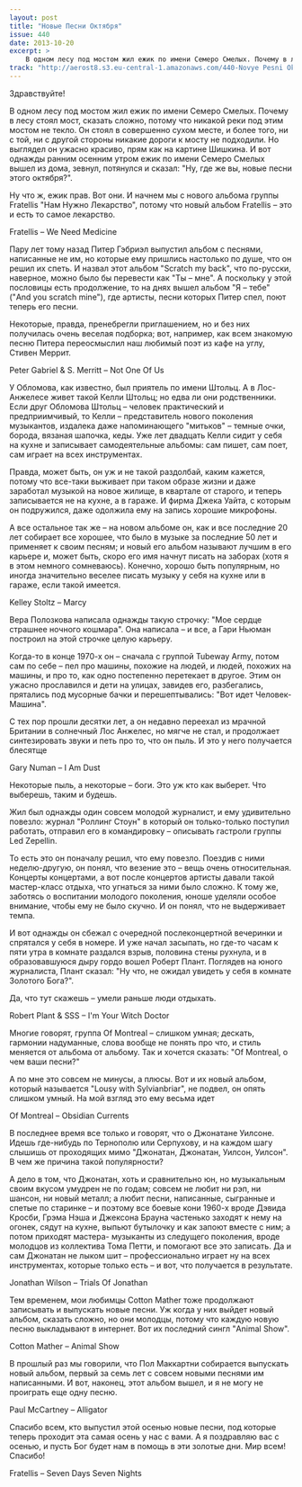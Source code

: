 ```yaml
---
layout: post
title: "Новые Песни Октября"
issue: 440
date: 2013-10-20
excerpt: >
    В одном лесу под мостом жил ежик по имени Семеро Смелых. Почему в лесу стоял мост, сказать сложно, потому что никакой реки под этим мостом не текло. Он стоял в совершенно сухом месте, и более того, ни с той, ни с другой стороны никакие дороги к мосту не подходили. Но выглядел он ужасно красиво, прям как на картине Шишкина. И вот однажды ранним осенним утром ежик по имени Семеро Смелых вышел из дома, зевнул, потянулся и сказал: "Ну, где же вы, новые песни этого октября?".
track: "http://aerost8.s3.eu-central-1.amazonaws.com/440-Novye Pesni Oktjabrja.mp3"
---
```


Здравствуйте!

В одном лесу под мостом жил ежик по имени Семеро Смелых. Почему в лесу стоял мост, сказать сложно, потому что никакой реки под этим мостом не текло. Он стоял в совершенно сухом месте, и более того, ни с той, ни с другой стороны никакие дороги к мосту не подходили. Но выглядел он ужасно красиво, прям как на картине Шишкина. И вот однажды ранним осенним утром ежик по имени Семеро Смелых вышел из дома, зевнул, потянулся и сказал: "Ну, где же вы, новые песни этого октября?".

Ну что ж, ежик прав. Вот они. И начнем мы с нового альбома группы Fratellis "Нам Нужно Лекарство", потому что новый альбом Fratellis – это и есть то самое лекарство.

Fratellis – We Need Medicine

Пару лет тому назад Питер Гэбриэл выпустил альбом с песнями, написанные не им, но которые ему пришлись настолько по душе, что он решил их спеть. И назвал этот альбом "Scratch my back", что по-русски, наверное, можно было бы перевести как "Ты – мне". А поскольку у этой пословицы есть продолжение, то на днях вышел альбом "Я – тебе" ("And you scratch mine"), где артисты, песни которых Питер спел, поют теперь его песни.

Некоторые, правда, пренебрегли приглашением, но и без них получилась очень веселая подборка; вот, например, как всем знакомую песню Питера переосмыслил наш любимый поэт из кафе на углу, Стивен Меррит.

Peter Gabriel & S. Merritt – Not One Of Us

У Обломова, как известно, был приятель по имени Штольц. А в Лос-Анжелесе живет такой Келли Штольц; но едва ли они родственники. Если друг Обломова Штольц – человек практический и предприимчивый, то Келли – представитель нового поколения музыкантов, издалека даже напоминающего "митьков" – темные очки, борода, вязаная шапочка, кеды. Уже лет двадцать Келли сидит у себя на кухне и записывает самодеятельные альбомы: сам пишет, сам поет, сам играет на всех инструментах.

Правда, может быть, он уж и не такой раздолбай, каким кажется, потому что все-таки выживает при таком образе жизни и даже заработал музыкой на новое жилище, в квартале от старого, и теперь записывается не на кухне, а в гараже. И фирма Джека Уайта, с которым он подружился, даже одолжила ему на запись хорошие микрофоны.

А все остальное так же – на новом альбоме он, как и все последние 20 лет собирает все хорошее, что было в музыке за последние 50 лет и применяет к своим песням; и новый его альбом называют лучшим в его карьере и, может быть, скоро его имя начнут писать на заборах (хотя я в этом немного сомневаюсь). Конечно, хорошо быть популярным, но иногда значительно веселее писать музыку у себя на кухне или в гараже, если такой имеется.

Kelley Stoltz – Marcy

Вера Полозкова написала однажды такую строчку: "Мое сердце страшнее ночного кошмара". Она написала – и все, а Гари Ньюман построил на этой строчке целую карьеру.

Когда-то в конце 1970-х он – сначала с группой Tubeway Army, потом сам по себе – пел про машины, похожие на людей, и людей, похожих на машины, и про то, как одно постепенно перетекает в другое. Этим он ужасно прославился и дети на улицах, завидев его, разбегались, прятались под мусорные бачки и перешептывались: "Вот идет Человек-Машина".

С тех пор прошли десятки лет, а он недавно переехал из мрачной Британии в солнечный Лос Анжелес, но мягче не стал, и продолжает синтезировать звуки и петь про то, что он пыль. И это у него получается блесятще

Gary Numan – I Am Dust

Некоторые пыль, а некоторые – боги. Это уж кто как выберет. Что выберешь, таким и будешь.

Жил был однажды один совсем молодой журналист, и ему удивительно повезло: журнал "Роллинг Стоун" в который он только-только поступил работать, отправил его в командировку – описывать гастроли группы Led Zepellin.

То есть это он поначалу решил, что ему повезло. Поездив с ними неделю-другую, он понял, что везение это – вещь очень относительная. Концерты концертами, а вот после концертов артисты давали такой мастер-класс отдыха, что угнаться за ними было сложно. К тому же, заботясь о воспитании молодого поколения, юноше уделяли особое внимание, чтобы ему не было скучно. И он понял, что не выдерживает темпа.

И вот однажды он сбежал с очередной послеконцертной вечеринки и спрятался у себя в номере. И уже начал засыпать, но где-то часам к пяти утра в комнате раздался взрыв, половина стены рухнула, и в образовавшуюся дыру гордо вошел Роберт Плант. Поглядев на юного журналиста, Плант сказал: "Ну что, не ожидал увидеть у себя в комнате Золотого Бога?".

Да, что тут скажешь – умели раньше люди отдыхать.

Robert Plant & SSS – I'm Your Witch Doctor

Многие говорят, группа Of Montreal – слишком умная; дескать, гармонии надуманные, слова вообще не понять про что, и стиль меняется от альбома от альбому. Так и хочется сказать: "Of Montreal, о чем ваши песни?"

А по мне это совсем не минусы, а плюсы. Вот и их новый альбом, который называется "Lousy with Sylvianbriar", не подвел, он опять слишком умный. На мой взгляд это ему весьма идет

Of Montreal – Obsidian Currents

В последнее время все только и говорят, что о Джонатане Уилсоне. Идешь где-нибудь по Тернополю или Серпухову, и на каждом шагу слышишь от проходящих мимо "Джонатан, Джонатан, Уилсон, Уилсон". В чем же причина такой популярности?

А дело в том, что Джонатан, хоть и сравнительно юн, но музыкальным своим вкусом умудрен не по годам; совсем не любит ни рэп, ни шансон, ни новый металл; а любит песни, написанные, сыгранные и спетые по старинке – и поэтому все боевые кони 1960-х вроде Дэвида Кросби, Грэма Нэша и Джексона Брауна частенько заходят к нему на огонек, сядут на кухне, выпьют бутылочку и как запоют вместе с ним; а потом приходят мастера- музыканты из следущего поколения, вроде молодцов из коллектива Тома Петти, и помогают все это записать. Да и сам Джонатан не лыком шит – профессионально играет ну на всех инструментах, которые только есть – и вот, что получается в результате.

Jonathan Wilson – Trials Of Jonathan

Тем временем, мои любимцы Cotton Mather тоже продолжают записывать и выпускать новые песни. Уж когда у них выйдет новый альбом, сказать сложно, но они молодцы, потому что каждую новую песню выкладывают в интернет. Вот их последний сингл "Animal Show".

Cotton Mather – Animal Show

В прошлый раз мы говорили, что Пол Маккартни собирается выпускать новый альбом, первый за семь лет с совсем новыми песнями им написанными. И вот, наконец, этот альбом вышел, и я не могу не проиграть еще одну песню.

Paul McCartney – Alligator

Спасибо всем, кто выпустил этой осенью новые песни, под которые теперь проходит эта самая осень у нас с вами. А я поздравляю вас с осенью, и пусть Бог будет нам в помощь в эти золотые дни. Мир всем! Спасибо!

Fratellis – Seven Days Seven Nights

